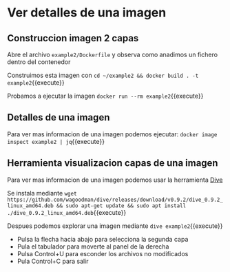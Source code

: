 
# Ver detalles de una imagen

## Construccion imagen 2 capas
Abre el archivo ``example2/Dockerfile`` y observa como anadimos un fichero dentro del contenedor

Construimos esta imagen con ``cd ~/example2 && docker build . -t example2``{{execute}}

Probamos a ejecutar la imagen ``docker run --rm example2``{{execute}}

## Detalles de una imagen
Para ver mas informacion de una imagen podemos ejecutar: ``docker image inspect example2 | jq``{{execute}}

## Herramienta visualizacion capas de una imagen
Para ver mas informacion de una imagen podemos usar la herramienta [Dive](https://github.com/wagoodman/dive)

Se instala mediante ``wget https://github.com/wagoodman/dive/releases/download/v0.9.2/dive_0.9.2_linux_amd64.deb && sudo apt-get update && sudo apt install ./dive_0.9.2_linux_amd64.deb``{{execute}}

Despues podemos explorar una imagen mediante ``dive example2``{{execute}}

- Pulsa la flecha hacia abajo para selecciona la segunda capa
- Pula el tabulador para moverte al panel de la derecha
- Pulsa Control+U para esconder los archivos no modificados
- Pula Control+C para salir